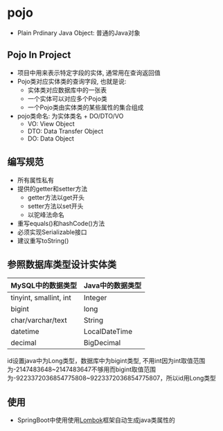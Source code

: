 # pojo

- Plain Prdinary Java Object: 普通的Java对象

## Pojo In Project

- 项目中用来表示特定字段的实体, 通常用在查询返回值
- Pojo类对应实体类的查询字段, 也就是说: 
  - 实体类对应数据库中的一张表
  - 一个实体可以对应多个Pojo类
  - 一个Pojo类由实体类的某些属性的集合组成
- pojo类命名: 为实体类名 + DO/DTO/VO
  - VO: View Object
  - DTO: Data Transfer Object
  - DO: Data Object

## 编写规范

- 所有属性私有
- 提供的getter和setter方法
  - getter方法以get开头
  - setter方法以set开头
  - 以驼峰法命名
- 重写equals()和hashCode()方法
- 必须实现Serializable接口
- 建议重写toString()

## 参照数据库类型设计实体类

|MySQL中的数据类型|Java中的数据类型|
|--|--|
|tinyint, smallint, int|Integer|
|bigint|long|
|char/varchar/text|String|
|datetime|LocalDateTime|
|decimal|BigDecimal|


id设置java中为Long类型，数据库中为bigint类型, 不用int因为int取值范围为-2147483648~2147483647不够用而bigint取值范围为-9223372036854775808~9223372036854775807，所以id用Long类型

## 使用

- SpringBoot中使用使用[Lombok](Lombok.md)框架自动生成java类属性的
